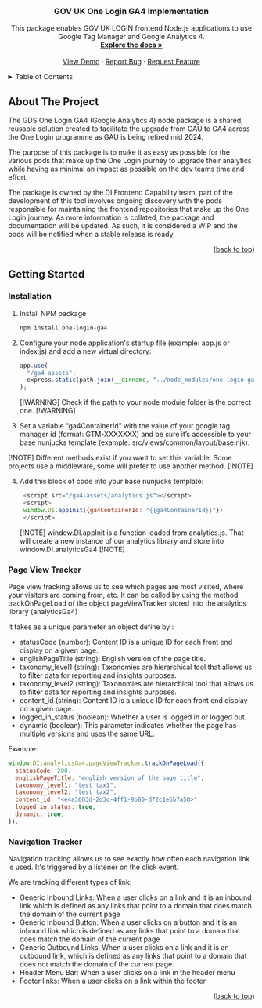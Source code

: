 <!-- Improved compatibility of back to top link: See: https://github.com/othneildrew/Best-README-Template/pull/73 -->

<a name="readme-top"></a>

<!-- PROJECT LOGO -->
<br />
<div align="center">
  
<h3 align="center">GOV UK One Login GA4 Implementation</h3>
  <p align="center">
    This package enables GOV UK LOGIN frontend Node.js applications to use Google Tag Manager and Google Analytics 4.
    <br />
    <a href="https://govukverify.atlassian.net/wiki/spaces/DIFC/pages/3801317710/Analytics+package+One-login-ga4"><strong>Explore the docs »</strong></a>
    <br />
    <br />
    <a href="https://github.com/govuk-one-login/di-fec-ga4-demo">View Demo</a>
    ·
    <a href="https://github.com/govuk-one-login/di-fec-ga4/issues">Report Bug</a>
    ·
    <a href="https://github.com/govuk-one-login/di-fec-ga4/issues">Request Feature</a>
  </p>
</div>

<!-- TABLE OF CONTENTS -->
<details>
  <summary>Table of Contents</summary>
  <ol>
    <li>
      <a href="#about-the-project">About The Project</a>
    </li>
    <li>
      <a href="#getting-started">Getting Started</a>
      <ul>
        <li><a href="#installation">Installation</a></li>
      </ul>
    </li>
  </ol>
</details>

<!-- ABOUT THE PROJECT -->

## About The Project

The GDS One Login GA4 (Google Analytics 4) node package is a shared, reusable solution created to facilitate the upgrade from GAU to GA4 across the One Login programme as GAU is being retired mid 2024.

The purpose of this package is to make it as easy as possible for the various pods that make up the One Login journey to upgrade their analytics while having as minimal an impact as possible on the dev teams time and effort.

The package is owned by the DI Frontend Capability team, part of the development of this tool involves ongoing discovery with the pods responsible for maintaining the frontend repositories that make up the One Login journey. As more information is collated, the package and documentation will be updated. As such, it is considered a WIP and the pods will be notified when a stable release is ready.

<p align="right">(<a href="#readme-top">back to top</a>)</p>

<!-- GETTING STARTED -->

## Getting Started

### Installation

1. Install NPM package
   ```sh
   npm install one-login-ga4
   ```
2. Configure your node application's startup file (example: app.js or index.js) and add a new virtual directory:

   ```js
   app.use(
     "/ga4-assets",
     express.static(path.join(__dirname, "../node_modules/one-login-ga4/lib")),
   );
   ```

   [!WARNING] Check if the path to your node module folder is the correct one. [!WARNING]

3. Set a variable “ga4ContainerId” with the value of your google tag manager id (format: GTM-XXXXXXX) and be sure it’s accessible to your base nunjucks template (example: src/views/common/layout/base.njk).

[!NOTE] Different methods exist if you want to set this variable. Some projects use a middleware, some will prefer to use another method. [!NOTE]

4. Add this block of code into your base nunjucks template:
   ```js
    <script src="/ga4-assets/analytics.js"></script>
    <script>
    window.DI.appInit({ga4ContainerId: "{{ga4ContainerId}}"})
    </script>
   ```
   [!NOTE] window.DI.appInit is a function loaded from analytics.js. That will create a new instance of our analytics library and store into window.DI.analyticsGa4 [!NOTE]

### Page View Tracker

Page view tracking allows us to see which pages are most visited, where your visitors are coming from, etc.
It can be called by using the method trackOnPageLoad of the object pageViewTracker stored into the analytics library (analyticsGa4)

It takes as a unique parameter an object define by :

- statusCode (number): Content ID is a unique ID for each front end display on a given page.
- englishPageTitle (string): English version of the page title.
- taxonomy_level1 (string): Taxonomies are hierarchical tool that allows us to filter data for reporting and insights purposes.
- taxonomy_level2 (string): Taxonomies are hierarchical tool that allows us to filter data for reporting and insights purposes.
- content_id (string): Content ID is a unique ID for each front end display on a given page.
- logged_in_status (boolean): Whether a user is logged in or logged out.
- dynamic (boolean): This parameter indicates whether the page has multiple versions and uses the same URL.

Example:

```js
window.DI.analyticsGa4.pageViewTracker.trackOnPageLoad({
  statusCode: 200,
  englishPageTitle: "english version of the page title",
  taxonomy_level1: "test tax1",
  taxonomy_level2: "test tax2",
  content_id: "<e4a3603d-2d3c-4ff1-9b80-d72c1e6b7a58>",
  logged_in_status: true,
  dynamic: true,
});
```

### Navigation Tracker

Navigation tracking allows us to see exactly how often each navigation link is used. It's triggered by a listener on the click event.

We are tracking different types of link:

- Generic Inbound Links: When a user clicks on a link and it is an inbound link which is defined as any links that point to a domain that does match the domain of the current page
- Generic Inbound Button: When a user clicks on a button and it is an inbound link which is defined as any links that point to a domain that does match the domain of the current page
- Generic Outbound Links: When a user clicks on a link and it is an outbound link, which is defined as any links that point to a domain that does not match the domain of the current page.
- Header Menu Bar: When a user clicks on a link in the header menu
- Footer links: When a user clicks on a link within the footer

<p align="right">(<a href="#readme-top">back to top</a>)</p>
